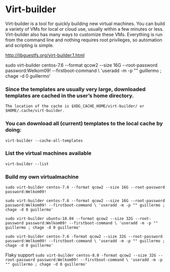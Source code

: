 # Virt-builder

Virt-builder is a tool for quickly building new virtual machines. You can build a variety of VMs for local or cloud use, usually within a few minutes or less. Virt-builder also has many ways to customize these VMs. Everything is run from the command line and nothing requires root privileges, so automation and scripting is simple.

http://libguestfs.org/virt-builder.1.html

sudo virt-builder centos-7.6 --format qcow2 --size 16G --root-password password:Welkom09! --firstboot-command \ 'useradd -m -p "" guillermo ; chage -d 0 guillermo'
### Since the templates are usually very large, downloaded templates are cached in the user’s home directory.

`The location of the cache is $XDG_CACHE_HOME/virt-builder/ or $HOME/.cache/virt-builder.`

### You can download all (current) templates to the local cache by doing:

`virt-builder --cache-all-templates`

### List the virtual machines available

`virt-builder --list`

### Build my own virtualmachine

`sudo virt-builder centos-7.6 --format qcow2 --size 16G --root-password password:Welkom09!`

`sudo virt-builder centos-7.6 --format qcow2 --size 16G --root-password password:Welkom09! --firstboot-command \ 'useradd -m -p "" guillermo ; chage -d 0 guillermo'`

`sudo virt-builder ubuntu-18.04 --format qcow2 --size 32G --root-password password:Welkom09! --firstboot-command \ 'useradd -m -p "" guillermo ; chage -d 0 guillermo'`

`sudo virt-builder centos-7.6 -format qcow2 --size 32G --root-password password:Welkom09! --firstboot-command \ 'useradd -m -p "" guillermo ; chage -d 0 guillermo'`

Flaky support
`sudo virt-builder centos-8.0 -format qcow2 --size 32G --root-password password:Welkom09! --firstboot-command \ 'useradd -m -p "" guillermo ; chage -d 0 guillermo'`
